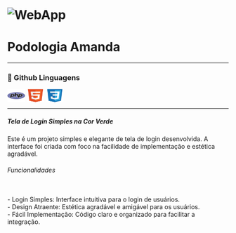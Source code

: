 # ![WebApp](https://i.imgur.com/BOlAquO.png)
# Podologia Amanda

<hr>
<div style="display: inline_block">
  <h3>🚀 Github Linguagens</h3>
  <img align="center" alt="Magnus-Php" height="30" width="40" src="https://raw.githubusercontent.com/devicons/devicon/master/icons/php/php-original.svg">
  <img align="center" alt="Magnus-HTML" height="30" width="40" src="https://raw.githubusercontent.com/devicons/devicon/master/icons/html5/html5-original.svg">
  <img align="center" alt="Magnus-CSS" height="30" width="40" src="https://raw.githubusercontent.com/devicons/devicon/master/icons/css3/css3-original.svg">
</div>
<hr>

<h5>Tela de Login Simples na Cor Verde</h5>
Este é um projeto simples e elegante de tela de login desenvolvida. A interface foi criada com foco na facilidade de implementação e estética agradável.

<h6>Funcionalidades</h6>
<br>
- Login Simples: Interface intuitiva para o login de usuários.<br>
- Design Atraente: Estética agradável e amigável para os usuários.<br>
- Fácil Implementação: Código claro e organizado para facilitar a integração.<br>
